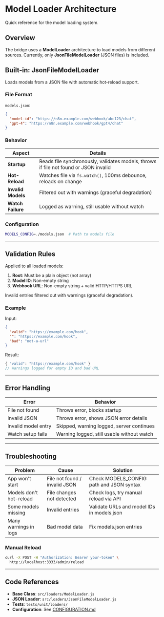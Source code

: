 # Model Loader Architecture

Quick reference for the model loading system.

## Overview

The bridge uses a **ModelLoader** architecture to load models from different sources. Currently, only **JsonFileModelLoader** (JSON files) is included.

## Built-in: JsonFileModelLoader

Loads models from a JSON file with automatic hot-reload support.

### File Format

`models.json`:
```json
{
  "model-id": "https://n8n.example.com/webhook/abc123/chat",
  "gpt-4": "https://n8n.example.com/webhook/gpt4/chat"
}
```

### Behavior

| Aspect | Details |
|--------|---------|
| **Startup** | Reads file synchronously, validates models, throws if file not found or JSON invalid |
| **Hot-Reload** | Watches file via `fs.watch()`, 100ms debounce, reloads on change |
| **Invalid Models** | Filtered out with warnings (graceful degradation) |
| **Watch Failure** | Logged as warning, still usable without watch |

### Configuration

```bash
MODELS_CONFIG=./models.json  # Path to models file
```

---

## Validation Rules

Applied to all loaded models:

1. **Root**: Must be a plain object (not array)
2. **Model ID**: Non-empty string
3. **Webhook URL**: Non-empty string + valid HTTP/HTTPS URL

Invalid entries filtered out with warnings (graceful degradation).

### Example

Input:
```json
{
  "valid": "https://example.com/hook",
  "": "https://example.com/hook",
  "bad": "not-a-url"
}
```

Result:
```javascript
{ "valid": "https://example.com/hook" }
// Warnings logged for empty ID and bad URL
```

---

## Error Handling

| Error | Behavior |
|-------|----------|
| File not found | Throws error, blocks startup |
| Invalid JSON | Throws error, shows JSON error details |
| Invalid model entry | Skipped, warning logged, server continues |
| Watch setup fails | Warning logged, still usable without watch |

---

## Troubleshooting

| Problem | Cause | Solution |
|---------|-------|----------|
| App won't start | File not found / invalid JSON | Check MODELS_CONFIG path and JSON syntax |
| Models don't hot-reload | File changes not detected | Check logs, try manual reload via API |
| Some models missing | Invalid entries | Validate URLs and model IDs in models.json |
| Many warnings in logs | Bad model data | Fix models.json entries |

### Manual Reload

```bash
curl -X POST -H "Authorization: Bearer your-token" \
  http://localhost:3333/admin/reload
```

---

## Code References

- **Base Class**: `src/loaders/ModelLoader.js`
- **JSON Loader**: `src/loaders/JsonFileModelLoader.js`
- **Tests**: `tests/unit/loaders/`
- **Configuration**: See [CONFIGURATION.md](CONFIGURATION.md)
